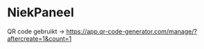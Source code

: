 # NiekPaneel
 
 QR code gebruikt -> https://app.qr-code-generator.com/manage/?aftercreate=1&count=1

 

